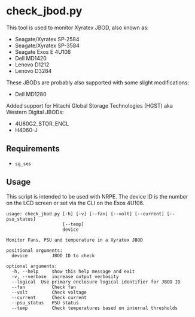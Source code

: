 # check_jbod.py
This tool is used to monitor Xyratex JBOD, also known as:

- Seagate/Xyratex SP-2584
- Seagate/Xyratex SP-3584
- Seagate Exos E 4U106
- Dell MD1420
- Lenovo D1212
- Lenovo D3284

These JBODs are probably also supported with some slight modifications:
- Dell MD1280

Added support for Hitachi Global Storage Technologies (HGST) aka Western Digital JBODs:
- 4U60G2_STOR_ENCL
- H4060-J

## Requirements
* `sg_ses`

## Usage
This script is intended to be used with NRPE. The device ID is the number on the LCD screen or set via the CLI on the Exos 4U106.

```
usage: check_jbod.py [-h] [-v] [--fan] [--volt] [--current] [--psu_status]
                     [--temp]
                     device

Monitor Fans, PSU and temperature in a Xyratex JBOD

positional arguments:
  device         JBOD ID to check

optional arguments:
  -h, --help     show this help message and exit
  -v, --verbose  increase output verbosity
  --logical	 Use primary enclosure logical identifier for JBOD ID
  --fan          Check fan
  --volt         Check voltage
  --current      Check current
  --psu_status   PSU status
  --temp         Check temperatures based on internal thresholds
```

